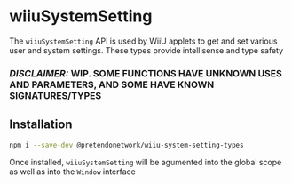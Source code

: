 # wiiuSystemSetting
The `wiiuSystemSetting` API is used by WiiU applets to get and set various user and system settings. These types provide intellisense and type safety

### _**DISCLAIMER:**_ **WIP. SOME FUNCTIONS HAVE UNKNOWN USES AND PARAMETERS, AND SOME HAVE KNOWN SIGNATURES/TYPES**

## Installation
```bash
npm i --save-dev @pretendonetwork/wiiu-system-setting-types
```

Once installed, `wiiuSystemSetting` will be agumented into the global scope as well as into the `Window` interface